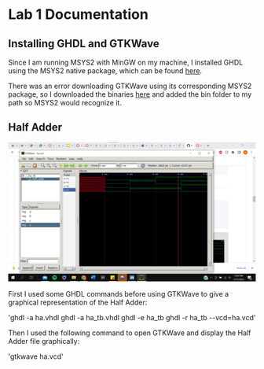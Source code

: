 # Lab 1 Documentation

## Installing GHDL and GTKWave

Since I am running MSYS2 with MinGW on my machine, I installed GHDL using the MSYS2 native package, which can be found [here](https://packages.msys2.org/package/mingw-w64-x86_64-ghdl).

There was an error downloading GTKWave using its corresponding MSYS2 package, so I downloaded the binaries [here](https://sourceforge.net/projects/gtkwave/files/) and added the bin folder to my path so MSYS2 would recognize it.

## Half Adder

![GTKWave Ouput for Half Adder](halfadder.png)

First I used some GHDL commands before using GTKWave to give a graphical representation of the Half Adder:

'ghdl -a ha.vhdl
 ghdl -a ha_tb.vhdl
 ghdl -e ha_tb
 ghdl -r ha_tb --vcd=ha.vcd'

 Then I used the following command to open GTKWave and display the Half Adder file graphically:

 'gtkwave ha.vcd'
